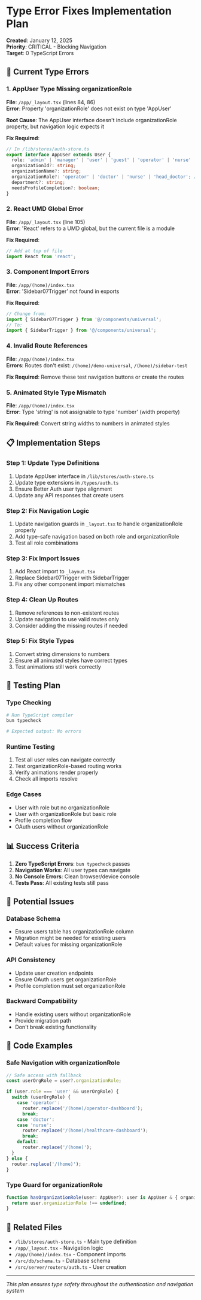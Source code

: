 # Type Error Fixes Implementation Plan

**Created**: January 12, 2025  
**Priority**: CRITICAL - Blocking Navigation  
**Target**: 0 TypeScript Errors

## 🔴 Current Type Errors

### 1. AppUser Type Missing organizationRole
**File**: `/app/_layout.tsx` (lines 84, 86)  
**Error**: Property 'organizationRole' does not exist on type 'AppUser'

**Root Cause**: The AppUser interface doesn't include organizationRole property, but navigation logic expects it

**Fix Required**:
```typescript
// In /lib/stores/auth-store.ts
export interface AppUser extends User {
  role: 'admin' | 'manager' | 'user' | 'guest' | 'operator' | 'nurse' | 'doctor' | 'head_doctor';
  organizationId?: string;
  organizationName?: string;
  organizationRole?: 'operator' | 'doctor' | 'nurse' | 'head_doctor'; // ADD THIS
  department?: string;
  needsProfileCompletion?: boolean;
}
```

### 2. React UMD Global Error
**File**: `/app/_layout.tsx` (line 105)  
**Error**: 'React' refers to a UMD global, but the current file is a module

**Fix Required**:
```typescript
// Add at top of file
import React from 'react';
```

### 3. Component Import Errors
**File**: `/app/(home)/index.tsx`  
**Error**: 'Sidebar07Trigger' not found in exports

**Fix Required**:
```typescript
// Change from:
import { Sidebar07Trigger } from '@/components/universal';
// To:
import { SidebarTrigger } from '@/components/universal';
```

### 4. Invalid Route References
**File**: `/app/(home)/index.tsx`  
**Errors**: Routes don't exist: `/(home)/demo-universal`, `/(home)/sidebar-test`

**Fix Required**: Remove these test navigation buttons or create the routes

### 5. Animated Style Type Mismatch
**File**: `/app/(home)/index.tsx`  
**Error**: Type 'string' is not assignable to type 'number' (width property)

**Fix Required**: Convert string widths to numbers in animated styles

## 📋 Implementation Steps

### Step 1: Update Type Definitions
1. Update AppUser interface in `/lib/stores/auth-store.ts`
2. Update type extensions in `/types/auth.ts`
3. Ensure Better Auth user type alignment
4. Update any API responses that create users

### Step 2: Fix Navigation Logic
1. Update navigation guards in `_layout.tsx` to handle organizationRole properly
2. Add type-safe navigation based on both role and organizationRole
3. Test all role combinations

### Step 3: Fix Import Issues
1. Add React import to `_layout.tsx`
2. Replace Sidebar07Trigger with SidebarTrigger
3. Fix any other component import mismatches

### Step 4: Clean Up Routes
1. Remove references to non-existent routes
2. Update navigation to use valid routes only
3. Consider adding the missing routes if needed

### Step 5: Fix Style Types
1. Convert string dimensions to numbers
2. Ensure all animated styles have correct types
3. Test animations still work correctly

## 🧪 Testing Plan

### Type Checking
```bash
# Run TypeScript compiler
bun typecheck

# Expected output: No errors
```

### Runtime Testing
1. Test all user roles can navigate correctly
2. Test organizationRole-based routing works
3. Verify animations render properly
4. Check all imports resolve

### Edge Cases
- User with role but no organizationRole
- User with organizationRole but basic role
- Profile completion flow
- OAuth users without organizationRole

## 📊 Success Criteria

1. **Zero TypeScript Errors**: `bun typecheck` passes
2. **Navigation Works**: All user types can navigate
3. **No Console Errors**: Clean browser/device console
4. **Tests Pass**: All existing tests still pass

## 🚨 Potential Issues

### Database Schema
- Ensure users table has organizationRole column
- Migration might be needed for existing users
- Default values for missing organizationRole

### API Consistency
- Update user creation endpoints
- Ensure OAuth users get organizationRole
- Profile completion must set organizationRole

### Backward Compatibility
- Handle existing users without organizationRole
- Provide migration path
- Don't break existing functionality

## 📝 Code Examples

### Safe Navigation with organizationRole
```typescript
// Safe access with fallback
const userOrgRole = user?.organizationRole;

if (user.role === 'user' && userOrgRole) {
  switch (userOrgRole) {
    case 'operator':
      router.replace('/(home)/operator-dashboard');
      break;
    case 'doctor':
    case 'nurse':
      router.replace('/(home)/healthcare-dashboard');
      break;
    default:
      router.replace('/(home)');
  }
} else {
  router.replace('/(home)');
}
```

### Type Guard for organizationRole
```typescript
function hasOrganizationRole(user: AppUser): user is AppUser & { organizationRole: string } {
  return user.organizationRole !== undefined;
}
```

## 🔗 Related Files

- `/lib/stores/auth-store.ts` - Main type definition
- `/app/_layout.tsx` - Navigation logic
- `/app/(home)/index.tsx` - Component imports
- `/src/db/schema.ts` - Database schema
- `/src/server/routers/auth.ts` - User creation

---

*This plan ensures type safety throughout the authentication and navigation system*